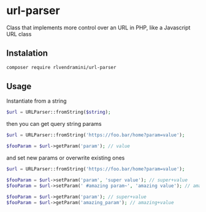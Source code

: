 # url-parser
Class that implements more control over an URL in PHP, like a Javascript URL class

## Instalation
```bash
composer require rlvendramini/url-parser
```

## Usage

Instantiate from a string
```php
$url = URLParser::fromString($string);
```

then you can get query string params
```php
$url = URLParser::fromString('https://foo.bar/home?param=value');

$fooParam = $url->getParam('param'); // value
```

and set new params or overwrite existing ones
```php
$url = URLParser::fromString('https://foo.bar/home?param=value');

$fooParam = $url->setParam('param', 'super value'); // super+value
$fooParam = $url->setParam(' #amazing param~', 'amazing value'); // amazing+value

$fooParam = $url->getParam('param'); // super+value
$fooParam = $url->getParam('amazing_param'); // amazing+value
```

